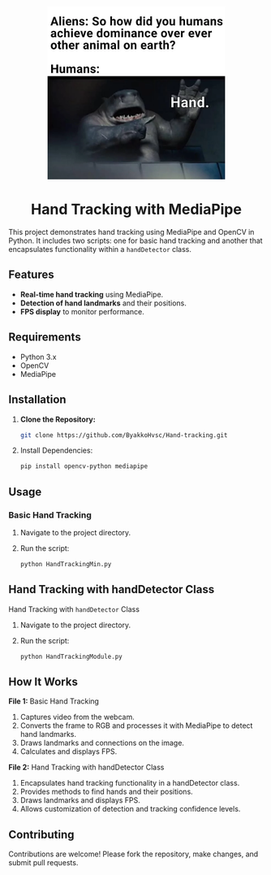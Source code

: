 <div align="center">
  <img src="65ae277a33174.webp" alt="Weather_logo" style="width: 350px;"/>
    <h1>Hand Tracking with MediaPipe</h1>
</div>

This project demonstrates hand tracking using MediaPipe and OpenCV in Python. It includes two scripts: one for basic hand tracking and another that encapsulates functionality within a `handDetector` class.

## Features

- **Real-time hand tracking** using MediaPipe.
- **Detection of hand landmarks** and their positions.
- **FPS display** to monitor performance.

## Requirements

- Python 3.x
- OpenCV
- MediaPipe

## Installation

1. **Clone the Repository:**
   ```bash
   git clone https://github.com/ByakkoHvsc/Hand-tracking.git

2. Install Dependencies:
   ```bash
   pip install opencv-python mediapipe

## Usage

### Basic Hand Tracking

1. Navigate to the project directory.

2. Run the script:
   ```bash
   python HandTrackingMin.py


## Hand Tracking with handDetector Class

Hand Tracking with ` handDetector ` Class

1. Navigate to the project directory.

2. Run the script:
   ```bash
   python HandTrackingModule.py
## How It Works

**File 1:** Basic Hand Tracking

1. Captures video from the webcam.
2. Converts the frame to RGB and processes it with MediaPipe to detect hand landmarks.
3. Draws landmarks and connections on the image.
4. Calculates and displays FPS.

   
**File 2:** Hand Tracking with handDetector Class
1. Encapsulates hand tracking functionality in a handDetector class.
2. Provides methods to find hands and their positions.
3. Draws landmarks and displays FPS.
4. Allows customization of detection and tracking confidence levels.

## Contributing
Contributions are welcome! Please fork the repository, make changes, and submit pull requests.
